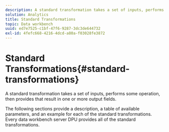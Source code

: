 ```yaml
---
description: A standard transformation takes a set of inputs, performs some operation, then provides that result in one or more output fields.
solution: Analytics
title: Standard Transformations
topic: Data workbench
uuid: ed7e7525-c1bf-47f6-9287-3dc3de644732
exl-id: 4fefc668-4216-4dcd-a80a-f03028fe3872
---
```

# Standard Transformations{#standard-transformations}

A standard transformation takes a set of inputs, performs some operation, then provides that result in one or more output fields.

 The following sections provide a description, a table of available parameters, and an example for each of the standard transformations. Every data workbench server DPU provides all of the standard transformations.

